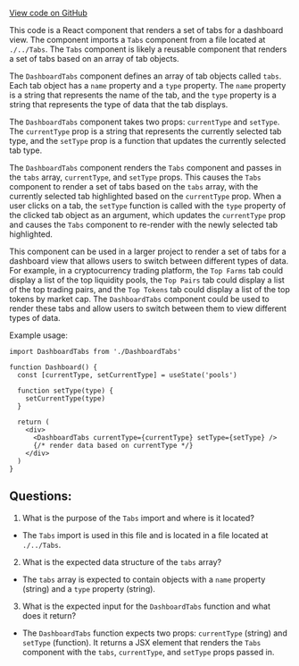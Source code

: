 [View code on GitHub](zoo-labs/zoo/blob/master/core/src/features/analytics/Dashboard/DashboardTabs.tsx)

This code is a React component that renders a set of tabs for a dashboard view. The component imports a `Tabs` component from a file located at `./../Tabs`. The `Tabs` component is likely a reusable component that renders a set of tabs based on an array of tab objects. 

The `DashboardTabs` component defines an array of tab objects called `tabs`. Each tab object has a `name` property and a `type` property. The `name` property is a string that represents the name of the tab, and the `type` property is a string that represents the type of data that the tab displays. 

The `DashboardTabs` component takes two props: `currentType` and `setType`. The `currentType` prop is a string that represents the currently selected tab type, and the `setType` prop is a function that updates the currently selected tab type. 

The `DashboardTabs` component renders the `Tabs` component and passes in the `tabs` array, `currentType`, and `setType` props. This causes the `Tabs` component to render a set of tabs based on the `tabs` array, with the currently selected tab highlighted based on the `currentType` prop. When a user clicks on a tab, the `setType` function is called with the `type` property of the clicked tab object as an argument, which updates the `currentType` prop and causes the `Tabs` component to re-render with the newly selected tab highlighted.

This component can be used in a larger project to render a set of tabs for a dashboard view that allows users to switch between different types of data. For example, in a cryptocurrency trading platform, the `Top Farms` tab could display a list of the top liquidity pools, the `Top Pairs` tab could display a list of the top trading pairs, and the `Top Tokens` tab could display a list of the top tokens by market cap. The `DashboardTabs` component could be used to render these tabs and allow users to switch between them to view different types of data. 

Example usage:

```
import DashboardTabs from './DashboardTabs'

function Dashboard() {
  const [currentType, setCurrentType] = useState('pools')

  function setType(type) {
    setCurrentType(type)
  }

  return (
    <div>
      <DashboardTabs currentType={currentType} setType={setType} />
      {/* render data based on currentType */}
    </div>
  )
}
```
## Questions: 
 1. What is the purpose of the `Tabs` import and where is it located?
- The `Tabs` import is used in this file and is located in a file located at `./../Tabs`.
2. What is the expected data structure of the `tabs` array?
- The `tabs` array is expected to contain objects with a `name` property (string) and a `type` property (string).
3. What is the expected input for the `DashboardTabs` function and what does it return?
- The `DashboardTabs` function expects two props: `currentType` (string) and `setType` (function). It returns a JSX element that renders the `Tabs` component with the `tabs`, `currentType`, and `setType` props passed in.